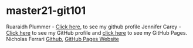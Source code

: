 # master21-git101

Ruaraidh Plummer - [Click here](https://github.com/ruarplum), to see my github profile
Jennifer Carey - [Click here](https://github.com/jennifer-carey) to see my GitHub profile and [click here](https://jennifer-carey.github.io/) to see my GitHub Pages.
Nicholas Ferrari [Github](https://github.com/NickFerra), [GitHub Pages Website](https://nickferra.github.io/NickWeb/)